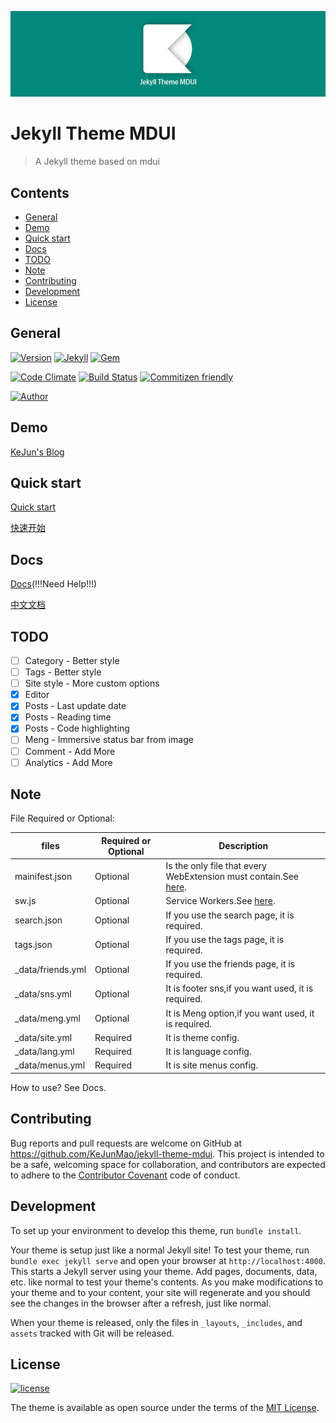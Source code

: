 ![](/jekylltheme.jpg)

# Jekyll Theme MDUI

> A Jekyll theme based on mdui

## Contents

* [General](#general)
* [Demo](#demo)
* [Quick start](#quick-start)
* [Docs](#docs)
* [TODO](#todo)
* [Note](#note)
* [Contributing](#contributing)
* [Development](#development)
* [License](#license)

## General

[![Version](https://img.shields.io/badge/version-0.4.9-green.svg?style=flat-square)]()
[![Jekyll](https://img.shields.io/badge/Jekyll-3.5+-green.svg?style=flat-square)](https://jekyllrb.com/)
[![Gem](https://img.shields.io/gem/dt/jekyll-theme-mdui.svg?style=flat-square)](https://rubygems.org/gems/jekyll-theme-mdui/)

[![Code Climate](https://img.shields.io/codeclimate/github/KeJunMao/jekyll-theme-mdui.svg?style=flat-square)](https://codeclimate.com/github/KeJunMao/jekyll-theme-mdui/)
[![Build Status](https://img.shields.io/travis/KeJunMao/jekyll-theme-mdui.svg?style=flat-square)](https://travis-ci.org/KeJunMao/jekyll-theme-mdui)
[![Commitizen friendly](https://img.shields.io/badge/commitizen-friendly-brightgreen.svg?style=flat-square)](http://commitizen.github.io/cz-cli/)

[![Author](https://img.shields.io/badge/author-KeJun-blue.svg?style=flat-square)](https://blog.kejun.space)

## Demo

[KeJun's Blog](https://kejun.space)

## Quick start 

[Quick start](http://mdui.kejun.space/#/quickstart)

[快速开始](http://mdui.kejun.space/#/zh-cn/quickstart)

## Docs

[Docs](http://mdui.kejun.space/#/)(!!!Need Help!!!)

[中文文档](http://mdui.kejun.space/#/zh-cn/)

## TODO

- [ ] Category - Better style
- [ ] Tags - Better style
- [ ] Site style - More custom options
- [x] Editor
- [x] Posts - Last update date 
- [x] Posts - Reading time 
- [x] Posts - Code highlighting 
- [ ] Meng -  Immersive status bar from image
- [ ] Comment - Add More
- [ ] Analytics - Add More

## Note

File Required or Optional:

|files|Required or Optional|Description|
|---  |---                 |---        |
|mainifest.json|Optional   |Is the only file that every WebExtension must contain.See [here](https://developer.mozilla.org/en-US/Add-ons/WebExtensions/manifest.json).|
|sw.js|Optional            |Service Workers.See [here](https://developers.google.com/web/fundamentals/getting-started/primers/service-workers).|
|search.json|Optional|If you use the search page, it is required.|
|tags.json|Optional|If you use the tags page, it is required.|
|_data/friends.yml|Optional|If you use the friends page, it is required.|
|_data/sns.yml|Optional|It is footer sns,if you want used, it is required.|
|_data/meng.yml|Optional|It is Meng option,if you want used, it is required.|
|_data/site.yml|Required|It is theme config.|
|_data/lang.yml|Required|It is language config.|
|_data/menus.yml|Required|It is site menus config.|

How to use? See Docs.

## Contributing

Bug reports and pull requests are welcome on GitHub at https://github.com/KeJunMao/jekyll-theme-mdui. This project is intended to be a safe, welcoming space for collaboration, and contributors are expected to adhere to the [Contributor Covenant](http://contributor-covenant.org) code of conduct.

## Development

To set up your environment to develop this theme, run `bundle install`.

Your theme is setup just like a normal Jekyll site! To test your theme, run `bundle exec jekyll serve` and open your browser at `http://localhost:4000`. This starts a Jekyll server using your theme. Add pages, documents, data, etc. like normal to test your theme's contents. As you make modifications to your theme and to your content, your site will regenerate and you should see the changes in the browser after a refresh, just like normal.

When your theme is released, only the files in `_layouts`, `_includes`, and `assets` tracked with Git will be released.

## License

[![license](https://img.shields.io/github/license/KeJunMao/jekyll-theme-mdui.svg?style=flat-square)](https://github.com/KeJunMao/jekyll-theme-mdui/blob/master/LICENSE.txt)

The theme is available as open source under the terms of the [MIT License](https://opensource.org/licenses/MIT).

